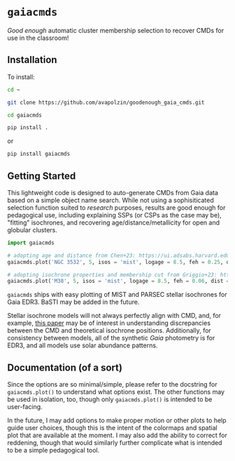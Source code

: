 # `gaiacmds`
*Good enough* automatic cluster membership selection to recover CMDs for use in the classroom!


## Installation
To install:

```bash
cd ~

git clone https://github.com/avapolzin/goodenough_gaia_cmds.git

cd gaiacmds

pip install .

````
or 
```bash
pip install gaiacmds
```

## Getting Started

This lightweight code is designed to auto-generate CMDs from Gaia data based on a simple object name search. While not using a sophisiticated selection function suited to *research* purposes, results are good enough for pedagogical use, including explaining SSPs (or CSPs as the case may be), "fitting" isochrones, and recovering age/distance/metallicity for open and globular clusters.

```python
import gaiacmds

# adopting age and distance from Chen+23: https://ui.adsabs.harvard.edu/abs/2023ApJ...948...59C/abstract
gaiacmds.plot('NGC 3532', 5, isos = 'mist', logage = 8.5, feh = 0.25, dist = 484)
```


```python
# adopting isochrone properties and membership cut from Griggio+23: https://ui.adsabs.harvard.edu/abs/2023MNRAS.523.5148G/abstract
gaiacmds.plot('M38', 5, isos = 'mist', logage = 8.5, feh = 0.06, dist = 1130, pmra = 1.5, pmd = -4.5)
```


`gaiacmds` ships with easy plotting of MIST and PARSEC stellar isochrones for Gaia EDR3. BaSTI may be added in the future.

Stellar isochrone models will not always perfectly align with CMD, and, for example, [this paper](https://arxiv.org/abs/2411.12987) may be of interest in understanding discrepancies between the CMD and theoretical isochrone positions. Additionally, for consistency between models, all of the synthetic *Gaia* photometry is for EDR3, and all models use solar abundance patterns.

## Documentation (of a sort)

Since the options are so minimal/simple, please refer to the docstring for `gaiacmds.plot()` to understand what options exist. The other functions may be used in isolation, too, though only `gaiacmds.plot()` is intended to be user-facing.

In the future, I may add options to make proper motion or other plots to help guide user choices, though this is the intent of the colormaps and spatial plot that are available at the moment. I may also add the ability to correct for reddening, though that would similarly further complicate what is intended to be a simple pedagogical tool.